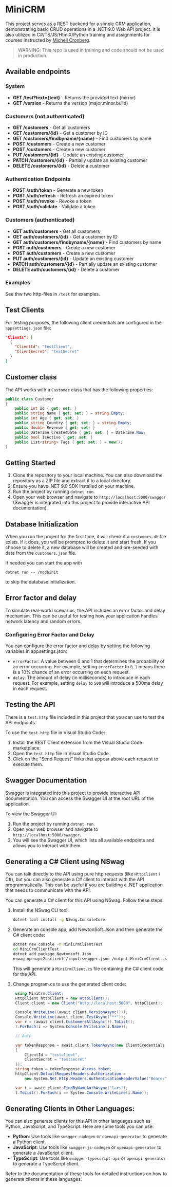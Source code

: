# MiniCRM

This project serves as a REST backend for a simple CRM application, demonstrating basic CRUD operations in a .NET 9.0 Web API project. It is also utilized in C#/TS/JS/HtmlX/Python training and assignments for courses instructed by [Michell Cronberg](https://mcronberg.github.io/bogenomcsharp/diverse/ommichell.html).

> WARNING: This repo is used in training and code should not be used in production.

## Available endpoints

### System

- **GET /test?text={text}** - Returns the provided text (mirror)
- **GET /version** - Returns the version (major.minor.build)

### Customers (not authenticated)

- **GET /customers** - Get all customers
- **GET /customers/{id}** - Get a customer by ID
- **GET /customers/findbyname/{name}** - Find customers by name
- **POST /customers** - Create a new customer
- **POST /customers** - Create a new customer
- **PUT /customers/{id}** - Update an existing customer
- **PATCH /customers/{id}** - Partially update an existing customer
- **DELETE /customers/{id}** - Delete a customer

### Authentication Endpoints

- **POST /auth/token** - Generate a new token
- **POST /auth/refresh** - Refresh an expired token
- **POST /auth/revoke** - Revoke a token
- **POST /auth/validate** - Validate a token

### Customers (authenticated)

- **GET auth/customers** - Get all customers
- **GET auth/customers/{id}** - Get a customer by ID
- **GET auth/customers/findbyname/{name}** - Find customers by name
- **POST auth/customers** - Create a new customer
- **POST auth/customers** - Create a new customer
- **PUT auth/customers/{id}** - Update an existing customer
- **PATCH auth/customers/{id}** - Partially update an existing customer
- **DELETE auth/customers/{id}** - Delete a customer

### Examples

See thw two http-files in `/test` for examples.

## Test Clients

For testing purposes, the following client credentials are configured in the `appsettings.json` file:

```json
"Clients": [
  {
    "ClientId": "testClient",
    "ClientSecret": "testSecret"
  }
]
```

## Customer class

The API works with a `Customer` class that has the following properties:

```csharp
public class Customer
{
    public int Id { get; set; }
    public string Name { get; set; } = string.Empty;
    public int Age { get; set; }
    public string Country { get; set; } = string.Empty;
    public double Revenue { get; set; }
    public DateTime CreatedDate { get; set; } = DateTime.Now;
    public bool IsActive { get; set; }
    public List<string> Tags { get; set; } = new();
}
```

## Getting Started

1. Clone the repository to your local machine. You can also download the repository as a ZIP file and extract it to a local directory.
2. Ensure you have .NET 9.0 SDK installed on your machine.
3. Run the project by running `dotnet run`.
4. Open your web browser and navigate to `http://localhost:5000/swagger` (Swagger is integrated into this project to provide interactive API documentation).

## Database Initialization

When you run the project for the first time, it will check if a `customers.db` file exists. If it does, you will be prompted to delete it and start fresh. If you choose to delete it, a new database will be created and pre-seeded with data from the `customers.json` file.

If needed you can start the app with

 ```
 dotnet run -- /nodbinit
 ``` 

 to skip the database initialization.

## Error factor and delay

To simulate real-world scenarios, the API includes an error factor and delay mechanism. This can be useful for testing how your application handles network latency and random errors.

### Configuring Error Factor and Delay

You can configure the error factor and delay by setting the following variables in appsettings.json:

- `errorFactor`: A value between 0 and 1 that determines the probability of an error occurring. For example, setting `errorFactor` to `0.1` means there is a 10% chance of an error occurring on each request.
- `delay`: The amount of delay (in milliseconds) to introduce in each request. For example, setting `delay` to `500` will introduce a 500ms delay in each request.

## Testing the API

There is a `test.http` file included in this project that you can use to test the API endpoints.

To use the `test.http` file in Visual Studio Code:
1. Install the REST Client extension from the Visual Studio Code marketplace.
2. Open the `test.http` file in Visual Studio Code.
3. Click on the "Send Request" links that appear above each request to execute them.

## Swagger Documentation

Swagger is integrated into this project to provide interactive API documentation. You can access the Swagger UI at the root URL of the application.

To view the Swagger UI:
1. Run the project by running `dotnet run`.
2. Open your web browser and navigate to `http://localhost:5000/swagger`.
3. You will see the Swagger UI, which lists all available endpoints and allows you to interact with them.

## Generating a C# Client using NSwag

You can talk directly to the API using pure http requests (like `HttpClient` i C#), but you can also generate a C# client to interact with the API programmatically. This can be useful if you are building a .NET application that needs to communicate with the API.

You can generate a C# client for this API using NSwag. Follow these steps:

1. Install the NSwag CLI tool:
   ```sh
   dotnet tool install -g NSwag.ConsoleCore
   ```

2. Generate an console app, add NewtonSoft.Json and then generate the C# client code:
   ```sh
   dotnet new console -n MiniCrmClientTest
   cd MiniCrmClientTest
   dotnet add package Newtonsoft.Json 
   nswag openapi2csclient /input:swagger.json /output:MiniCrmClient.cs /namespace:MiniCrmClient
   ```
   This will generate a `MiniCrmClient.cs` file containing the C# client code for the API.

3. Change program.cs to use the generated client code:
   ```csharp
    using MiniCrm.Client;
    HttpClient httpClient = new HttpClient();
    Client client = new Client("http://localhost:5000", httpClient);

    Console.WriteLine((await client.VersionAsync()));
    Console.WriteLine(await client.TestAsync("**"));
    var r = (await client.CustomersAllAsync()).ToList();
    r.ForEach(i => System.Console.WriteLine(i.Name));

    // Auth

    var tokenResponse = await client.TokenAsync(new ClientCredentials
    {
        ClientId = "testclient",
        ClientSecret = "testsecret"
    });
    string token = tokenResponse.Access_token;
    httpClient.DefaultRequestHeaders.Authorization =
        new System.Net.Http.Headers.AuthenticationHeaderValue("Bearer", token);

    var t = await client.FindByNameAuthAsync("lars");
    t.ToList().ForEach(i => System.Console.WriteLine(i.Name));
   ```
## Generating Clients in Other Languages:

You can also generate clients for this API in other languages such as Python, JavaScript, and TypeScript. Here are some tools you can use:

- **Python**: Use tools like `swagger-codegen` or `openapi-generator` to generate a Python client.
- **JavaScript**: Use tools like `swagger-js-codegen` or `openapi-generator` to generate a JavaScript client.
- **TypeScript**: Use tools like `swagger-typescript-api` or `openapi-generator` to generate a TypeScript client.

Refer to the documentation of these tools for detailed instructions on how to generate clients in these languages.
